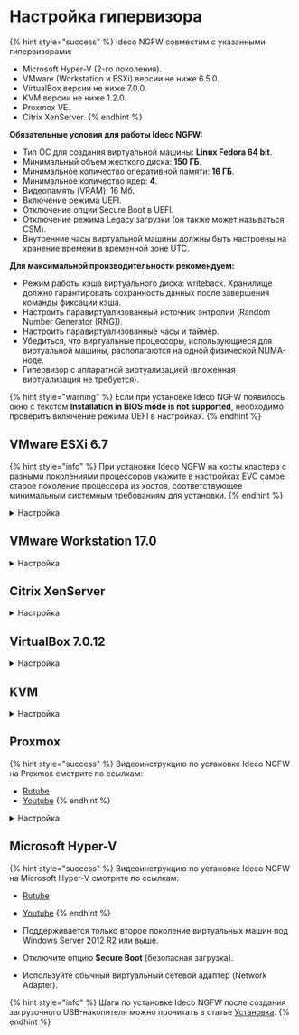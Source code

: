 # Настройка гипервизора

{% hint style="success" %}
Ideco NGFW совместим с указанными гипервизорами:

* Microsoft Hyper-V (2-го поколения).
* VMware (Workstation и ESXi) версии не ниже 6.5.0.
* VirtualBox версии не ниже 7.0.0.
* KVM версии не ниже 1.2.0.
* Proxmox VE.
* Citrix XenServer.
{% endhint %}

**Обязательные условия для работы Ideco NGFW:**

* Тип ОС для создания виртуальной машины: **Linux Fedora 64 bit**.
* Минимальный объем жесткого диска: **150 ГБ**.
* Минимальное количество оперативной памяти: **16 ГБ**.
* Минимальное количество ядер: **4**.
* Видеопамять (VRAM): 16 Мб.
* Включение режима UEFI.
* Отключение опции Secure Boot в UEFI.
* Отключение режима Legacy загрузки (он также может называться CSM).
* Внутренние часы виртуальной машины должны быть настроены на хранение времени в временной зоне UTC.

**Для максимальной производительности рекомендуем:**

* Режим работы кэша виртуального диска: writeback. Хранилище должно гарантировать сохранность данных после завершения команды фиксации кэша.
* Настроить паравиртуализованный источник энтропии (Random Number Generator (RNG)).
* Настроить паравиртуализованные часы и таймер.
* Убедиться, что виртуальные процессоры, использующиеся для виртуальной машины, располагаются на одной физической NUMA-ноде.
* Гипервизор с аппаратной виртуализацией (вложенная виртуализация не требуется).

{% hint style="warning" %}
Если при установке Ideco NGFW появилось окно с текстом **Installation in BIOS mode is not supported**, необходимо проверить включение режима UEFI в настройках.
{% endhint %}

## VMware ESXi 6.7

{% hint style="info" %}
При установке Ideco NGFW на хосты кластера с разными поколениями процессоров укажите в настройках EVC самое старое поколение процессора из хостов, соответствующее минимальным системным требованиям для установки.
{% endhint %}

<details>
<summary>Настройка</summary>

Перед установкой Ideco NGFW:
* Загрузите образ, скачанный с [MY.IDECO](https://my.ideco.ru/), на VMware ESXi. При настройке виртуальной машины потребуется указать его путь.
* Увеличьте размер видеопамяти для виртуальной машины до 16 МБ.
* Используйте виртуальные сетевые адаптеры **vmxnet3**.

1\. Создайте виртуальную машину:

![](/.gitbook/assets/specifics-of-hypervisor-settings4.png)

2\. Укажите **Имя** виртуальной машине и установите остальные настройки как на скриншоте:

 ![](/.gitbook/assets/specifics-of-hypervisor-settings5.png)

3\. Выберите хранилище для виртуальной машины:

![](/.gitbook/assets/specifics-of-hypervisor-settings6.png)

4\. Установите размер оперативной памяти **16ГБ** и размер диска **150ГБ**. После выберите в поле **CD/DVD Drive** Datastore ISO file и укажите путь к загрузочному образу:
   
![](/.gitbook/assets/specifics-of-hypervisor-settings7.png)

5\. Включите **UEFI** на вкладке **VM Options**, выбрав в поле **Firmware** EFI:

![](/.gitbook/assets/specifics-of-hypervisor-settings8.png)

6\. Нажмите **Finish**:

![](/.gitbook/assets/specifics-of-hypervisor-settings9.png)

</details>

## VMware Workstation 17.0

<details>
<summary>Настройка</summary>

Перед установкой Ideco NGFW:
* Увеличьте размер видеопамяти для виртуальной машины до 16 МБ.
* Используйте виртуальные сетевые адаптеры **vmxnet3**.

1\. Создайте виртуальную машину, нажав **Create a New Virtual Machine**:

![](/.gitbook/assets/specifics-of-hypervisor-settings12.png)

2\. Укажите загрузочный ISO-образ:

![](/.gitbook/assets/specifics-of-hypervisor-settings13.png)

3\. Выберите гостевую операционную систему **Linux** и в раскрывающемся списке укажите тип **Fedora 64-bit**:

![](/.gitbook/assets/specifics-of-hypervisor-settings14.png)

4\. Укажите имя виртуальной машины и директорию для создания виртуального диска:

![](/.gitbook/assets/specifics-of-hypervisor-settings15.png)

5\. Укажите размер вирутального жесткого диска **150ГБ**:
   
![](/.gitbook/assets/specifics-of-hypervisor-settings16.png)

6\. Выберите **Customize Hardware** для изменения настроек виртуальной машины:

![](/.gitbook/assets/specifics-of-hypervisor-settings17.png)

7\. Укажите размер виртуальной оперативной памяти **16384МБ**:

![](/.gitbook/assets/specifics-of-hypervisor-settings18.png)

8\. Укажите количество ядер процесса равное 4:

![](/.gitbook/assets/specifics-of-hypervisor-settings19.png)

9\. Выйдите из меню и нажмите **Finish** для окончания настройки:

![](/.gitbook/assets/specifics-of-hypervisor-settings20.png)

10\. Перейдите в окно виртуальной машины и нажмите **Edit virtual machine settings**:

![](/.gitbook/assets/specifics-of-hypervisor-settings21.png)

11\. Перейдите на вкладку **Options**:

![](/.gitbook/assets/specifics-of-hypervisor-settings22.png)

12\. Выберите опцию **Advanced** и установите для параметра Firmware Type значение **UEFI**:

![](/.gitbook/assets/specifics-of-hypervisor-settings23.png)

13\. Нажмите **OK** для завершения настройки виртуальной машины.

</details>

## Citrix XenServer

<details>
<summary>Настройка</summary>

Если xenserver не загружается с установочного образа:

1\. Выполните команду `xe vm-list`. Она отобразит список виртуальных машин на xenserver.

2\. Выберите виртуальную машину с NGFW и запомните ее UUID.

3\. Выполните команду. После этого начнется загрузка с установочного носителя:
``` 
xe vm-param-set uuid=<UUID> HVM-boot-policy=BIOS\ order HVM-boot-params:order=dc
```

</details>

## VirtualBox 7.0.12

<details>
<summary>Настройка</summary>

* По умолчанию при создании виртуальной машины создается 1 сетевая карта с типом подключения **NAT**.

1\. Укажите **Имя** виртуальной машины (ВМ), выберите директорию для ВМ и установите путь до загрузочного образа NGFW. Остальные параметры установите как на скриншоте:

![](/.gitbook/assets/specifics-of-hypervisor-settings24.png)

2\. Установите размер оперативной памяти ВМ (**16 ГБ**) и нажмите **Включить EFI**:
    
![](/.gitbook/assets/specifics-of-hypervisor-settings25.png)

3\. Создайте виртуальный жесткий диск под ВМ (Объем не меньше **150ГБ**):

![](/.gitbook/assets/specifics-of-hypervisor-settings26.png)

4\. Нажмите **Готово**

</details>

## KVM

<details>
<summary>Настройка</summary>

1\. При установке Ideco NGFW выберите тип операционной системы - **Fedora**

2\. Включите опцию **Проверить конфигурацию перед установкой** и нажмите кнопку **Готово** на пятом шаге (virtm-manager) установки:

![](/.gitbook/assets/specifics-of-hypervisor-settings27.png)

3\. Измените интерфейс на **virtio** для дисков и сетевых карт.

4\. Выберите режим кеширования. Если диски имеют формат qcow2 или raw, используйте **writeback**. Если используется другой формат дисков, проконсультируйтесь у своего системного администратора или в нашей технической поддержке.

5\. В появившемся окне на вкладке **Обзор** в поле **Firmware** выберите пункт **UEFI x86\_64:/usr/share/OVMF/OVMF\_CODE.fd**. Выбор этого пункта включит **UEFI** и выключит опцию **Secure Boot**.

![](/.gitbook/assets/specifics-of-hypervisor-settings28.png)

Если пункта **UEFI x86\_64:/usr/share/OVMF/OVMF\_CODE.fd** нет в списке, доустановите пакет ovmf. В Ubuntu этот пакет устанавливается командой `sudo apt install ovmf`.
</details>

## Proxmox

{% hint style="success" %}
Видеоинструкцию по установке Ideco NGFW на Proxmox смотрите по ссылкам:
* [Rutube](https://rutube.ru/video/33b94fd8c7ca7262da0f8f6282d75548/)
* [Youtube](https://youtu.be/ntYvS5Yz6dk?si=DK9VENP46g9DjcPE)
{% endhint %}

<details>
<summary>Настройка</summary>

1\. Нажмите **Создать ВМ**, введите имя машины:

![](/.gitbook/assets/proxmox.png)

2\. В разделе **ОС** выберите хранилище и заполните поля:

![](/.gitbook/assets/proxmox1.png)

* **ISO-образ** - образ с нужной версией NGFW.
* **Гостевая ОС**:
  * **Тип** - Linux.
  * **Версия** - 6.х - 2.0 Kernel.

3\. В разделе **Система** заполните поля:

![](/.gitbook/assets/proxmox2.png)

* **BIOS** - OVMF.
* **Хранилище EFI** - хранилище для UEFI-диска.
* **Предварительная загрузка ключей** - отключите опцию.

4\. В разделе **Диски** укажите нужный размер диска (не меньше 150 ГБ) и выберите хранилище для NGFW:

![](/.gitbook/assets/proxmox3.png)

Проверьте свободное место на диске.

5\. В разделе **Процессор** укажите количество сокетов и ядер (от четырех ядер) и выберите тип, который поддерживает SSE 4.2:

![](/.gitbook/assets/proxmox4.png)

6\. В разделе **Память** укажите объем оперативной памяти (не менее 16 ГБ):

![](/.gitbook/assets/proxmox5.png)

7\. В разделе **Сеть** в поле **Сетевой мост** выберите сетевой мост для локального интерфейса:

![](/.gitbook/assets/proxmox6.png)

Рекомендуем отключить опцию **Сетевой экран**, чтобы облегчить настройку и отладку файрвола в Ideco NGFW и избежать конфликтов обработки трафика.

8\. В разделе **Подтверждение** проверьте заданные настройки и нажмите **Готово**:

![](/.gitbook/assets/proxmox7.png)

Рекомендуем отключить опцию **Запуск после создания**, так как потребуется добавить еще одно сетевое устройство.

9\. Для работы NGFW также понадобится мост на сетевой интерфейс, чтобы получить доступ в интернет. Нажмите на созданную виртуальную машину, выберите **Оборудование -> Добавить -> Сетевое устройство** и добавьте мост, соответствующий выбранному ранее коммутатору:

![](/.gitbook/assets/proxmox8.png)

</details>

## Microsoft Hyper-V

{% hint style="success" %}
Видеоинструкцию по установке Ideco NGFW на Microsoft Hyper-V смотрите по ссылкам:
* [Rutube](https://rutube.ru/video/17bf175e041bc159a1868a76936d69df/)
* [Youtube](https://www.youtube.com/watch?v=238bs_4ObPY)
{% endhint %}

* Поддерживается только второе поколение виртуальных машин под Windows Server 2012 R2 или выше.
* Отключите опцию **Secure Boot** (безопасная загрузка).
* Используйте обычный виртуальный сетевой адаптер (Network Adapter).

{% hint style="info" %}
Шаги по установке Ideco NGFW после создания загрузочного USB-накопителя можно прочитать в статье [Установка](installation-process.md).
{% endhint %}